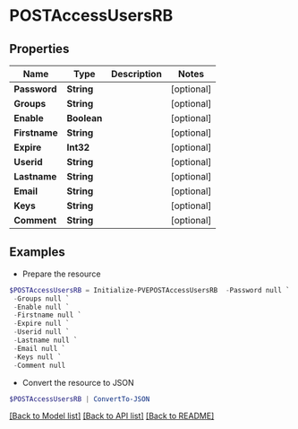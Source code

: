 # POSTAccessUsersRB
## Properties

Name | Type | Description | Notes
------------ | ------------- | ------------- | -------------
**Password** | **String** |  | [optional] 
**Groups** | **String** |  | [optional] 
**Enable** | **Boolean** |  | [optional] 
**Firstname** | **String** |  | [optional] 
**Expire** | **Int32** |  | [optional] 
**Userid** | **String** |  | [optional] 
**Lastname** | **String** |  | [optional] 
**Email** | **String** |  | [optional] 
**Keys** | **String** |  | [optional] 
**Comment** | **String** |  | [optional] 

## Examples

- Prepare the resource
```powershell
$POSTAccessUsersRB = Initialize-PVEPOSTAccessUsersRB  -Password null `
 -Groups null `
 -Enable null `
 -Firstname null `
 -Expire null `
 -Userid null `
 -Lastname null `
 -Email null `
 -Keys null `
 -Comment null
```

- Convert the resource to JSON
```powershell
$POSTAccessUsersRB | ConvertTo-JSON
```

[[Back to Model list]](../README.md#documentation-for-models) [[Back to API list]](../README.md#documentation-for-api-endpoints) [[Back to README]](../README.md)

